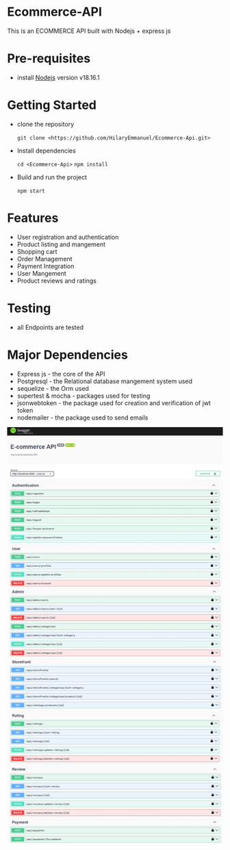 # Ecommerce-API
This is an ECOMMERCE API built with Nodejs + express js

# Pre-requisites
- install [Nodejs](https://nodejs.org/en/blog/release/v18.16.1) version v18.16.1

# Getting Started
- clone the repository

  ` git clone <https://github.com/HilaryEmmanuel/Ecommerce-Api.git> `

- Install dependencies
  
  ` cd <Ecommerce-Api> `
  ` npm install `

- Build and run the project
  
  ` npm start  `

# Features
- User registration and authentication
- Product listing and mangement
- Shopping cart
- Order Management
- Payment Integration
- User Mangement
- Product reviews and ratings

# Testing
- all Endpoints are tested

# Major Dependencies
- Express js - the core of the API
- Postgresql - the Relational database mangement system used
- sequelize - the Orm used
- supertest & mocha - packages used for testing
- jsonwebtoken - the package used  for creation and verification of jwt token
- nodemailer - the package used to send emails


![Alt text](</config/swagger images/Screenshot (68).png>)![Alt text](./config/swagger%20images/image.png)![Alt text](/config/swagger%20images/image-1.png)![Alt text](/config/swagger%20images/image-2.png)![Alt text](/config/swagger%20images/image-3.png)![Alt text](/config//swagger%20images/image-4.png)![Alt text](/config//swagger%20images/image-5.png)


